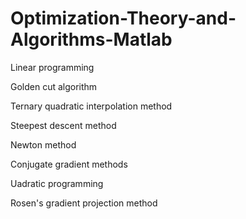 # Optimization-Theory-and-Algorithms-Matlab

Linear programming

Golden cut algorithm

Ternary quadratic interpolation method

Steepest descent method

Newton method

Conjugate gradient methods

Uadratic programming

Rosen's gradient projection method
